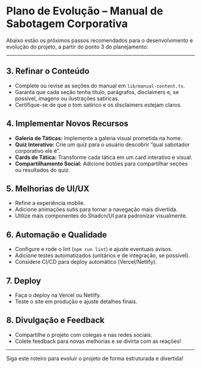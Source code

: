 # Plano de Evolução – Manual de Sabotagem Corporativa

Abaixo estão os próximos passos recomendados para o desenvolvimento e evolução do projeto, a partir do ponto 3 do planejamento:

---

## 3. Refinar o Conteúdo
- Complete ou revise as seções do manual em `lib/manual-content.ts`.
- Garanta que cada seção tenha título, parágrafos, disclaimers e, se possível, imagens ou ilustrações satíricas.
- Certifique-se de que o tom satírico e os disclaimers estejam claros.

## 4. Implementar Novos Recursos
- **Galeria de Táticas:** Implemente a galeria visual prometida na home.
- **Quiz Interativo:** Crie um quiz para o usuário descobrir “qual sabotador corporativo ele é”.
- **Cards de Tática:** Transforme cada tática em um card interativo e visual.
- **Compartilhamento Social:** Adicione botões para compartilhar seções ou resultados do quiz.

## 5. Melhorias de UI/UX
- Refine a experiência mobile.
- Adicione animações sutis para tornar a navegação mais divertida.
- Utilize mais componentes do Shadcn/UI para padronizar visualmente.

## 6. Automação e Qualidade
- Configure e rode o lint (`npm run lint`) e ajuste eventuais avisos.
- Adicione testes automatizados (unitários e de integração, se possível).
- Considere CI/CD para deploy automático (Vercel/Netlify).

## 7. Deploy
- Faça o deploy na Vercel ou Netlify.
- Teste o site em produção e ajuste detalhes finais.

## 8. Divulgação e Feedback
- Compartilhe o projeto com colegas e nas redes sociais.
- Colete feedback para novas melhorias e se divirta com as reações!

---

Siga este roteiro para evoluir o projeto de forma estruturada e divertida!
